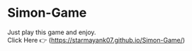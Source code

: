 # Simon-Game
Just play this game and enjoy.\
Click Here 👉  (https://starmayank07.github.io/Simon-Game/)
